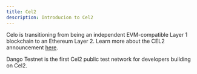 ```yaml
---
title: Cel2
description: Introducion to Cel2
---
```


Celo is transitioning from being an independent EVM-compatible Layer 1 blockchain to an Ethereum Layer 2. Learn more about the CEL2 announcement [here](https://forum.celo.org/t/clabs-proposes-migrating-celo-to-an-ethereum-l2-leveraging-the-op-stack/7902).

Dango Testnet is the first Cel2 public test network for developers building on Cel2.